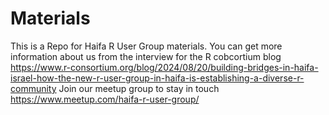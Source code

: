 # Materials
This is a Repo for Haifa R User Group materials.
You can get more information about us from the interview for the R cobcortium blog
https://www.r-consortium.org/blog/2024/08/20/building-bridges-in-haifa-israel-how-the-new-r-user-group-in-haifa-is-establishing-a-diverse-r-community
Join our meetup group to stay in touch
https://www.meetup.com/haifa-r-user-group/
